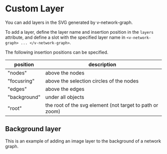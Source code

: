 # Custom Layer

You can add layers in the SVG generated by v-network-graph.

To add a layer, define the layer name and insertion position
in the `layers` attribute, and define a slot with the specified
layer name in `<v-network-graph> ... </v-network-graph>`.

The following insertion positions can be specified.

<div class="reference-table">

| position     | description                                              |
| ------------ | -------------------------------------------------------- |
| "nodes"      | above the nodes                                          |
| "focusring"  | above the selection circles of the nodes                 |
| "edges"      | above the edges                                          |
| "background" | under all objects                                        |
| "root"       | the root of the svg element (not target to path or zoom) |

</div>

## Background layer

This is an example of adding an image layer to the background of a network graph.

<demo-tabs :use-data="true" :demo-height="400">
<template v-slot:demo>
  <DemoBackground />
</template>
<template v-slot:source>

  <<< @/.vitepress/components/05_layer/01/Background.vue{7,10-19,31-35}

</template>
<template v-slot:data>

  <<< @/.vitepress/components/05_layer/01/data.ts

</template>
</demo-tabs>

<script setup>
import DemoBackground from '../.vitepress/components/05_layer/01/Background.vue'
</script>
